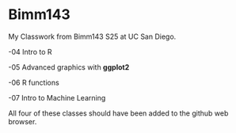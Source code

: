 # Bimm143
My Classwork from Bimm143 S25 at UC San Diego.

-04 Intro to R

-05 Advanced graphics with **ggplot2**

-06 R functions

-07 Intro to Machine Learning 

All four of these classes should have been added to the github web browser.  